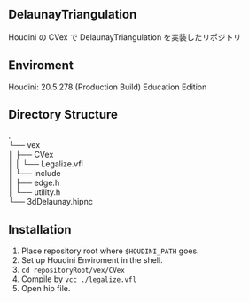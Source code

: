 ## DelaunayTriangulation

Houdini の CVex で DelaunayTriangulation を実装したリポジトリ

## Enviroment
Houdini: 20.5.278 (Production Build) Education Edition

## Directory Structure
.\
└── vex\
│    ├── CVex\
│    │    └── Legalize.vfl\
│    └── include\
│          ├── edge.h\
│          └── utility.h\
└── 3dDelaunay.hipnc

## Installation
1. Place repository root where ``$HOUDINI_PATH`` goes.
2. Set up Houdini Enviroment in the shell.
3. ``cd repositoryRoot/vex/CVex``
4. Compile by ``vcc ./legalize.vfl``
5. Open hip file.

